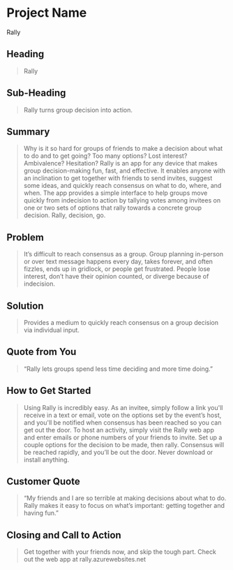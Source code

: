 # Project Name #
Rally

## Heading ##
  > Rally

## Sub-Heading ##
  > Rally turns group decision into action.

## Summary ##
  > Why is it so hard for groups of friends to make a decision about what to do and to get going? Too many options? Lost interest? Ambivalence? Hesitation? Rally is an app for any device that makes group decision-making fun, fast, and effective. It enables anyone with an inclination to get together with friends to send invites, suggest some ideas, and quickly reach consensus on what to do, where, and when. The app provides a simple interface to help groups move quickly from indecision to action by tallying votes among invitees on one or two sets of options that rally towards a concrete group decision. Rally, decision, go.

## Problem ##
  > It’s difficult to reach consensus as a group. Group planning in-person or over text message happens every day, takes forever, and often fizzles, ends up in gridlock, or people get frustrated. People lose interest, don’t have their opinion counted, or diverge because of indecision.

## Solution ##
  > Provides a medium to quickly reach consensus on a group decision via individual input.

## Quote from You ##
  > “Rally lets groups spend less time deciding and more time doing.”

## How to Get Started ##
  > Using Rally is incredibly easy. As an invitee, simply follow a link you'll receive in a text or email, vote on the options set by the event’s host, and you'll be notified when consensus has been reached so you can get out the door. To host an activity, simply visit the Rally web app and enter emails or phone numbers of your friends to invite. Set up a couple options for the decision to be made, then rally. Consensus will be reached rapidly, and you’ll be out the door. Never download or install anything.

## Customer Quote ##
  > “My friends and I are so terrible at making decisions about what to do. Rally makes it easy to focus on what’s important: getting together and having fun.”

## Closing and Call to Action ##
  > Get together with your friends now, and skip the tough part. Check out the web app at rally.azurewebsites.net
